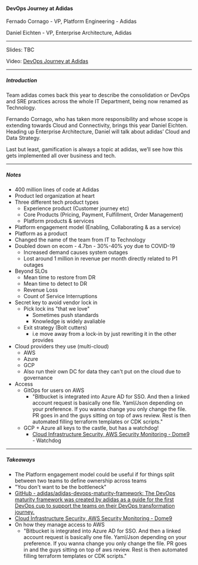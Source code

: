 #### DevOps Journey at Adidas

Fernado Cornago - VP, Platform Engineering - Adidas

Daniel Eichten - VP, Enterprise Architecture, Adidas

---

Slides: TBC

Video: [DevOps Journey at Adidas](https://vimeo.com/showcase/7273701/video/431737448)

---

##### Introduction

Team adidas comes back this year to describe the consolidation or DevOps and SRE practices across the whole IT Department, being now renamed as Technology.

Fernando Cornago, who has taken more responsibility and whose scope is extending towards Cloud and Connectivity, brings this year Daniel Eichten. Heading up Enterprise Architecture, Daniel will talk about adidas’ Cloud and Data Strategy.

Last but least, gamification is always a topic at adidas, we’ll see how this gets implemented all over business and tech.

---

##### Notes

* 400 million lines of code at Adidas
* Product led organization at heart
* Three different tech product types
  * Experience product (Customer journey etc)
  * Core Products (Pricing, Payment, Fulfillment, Order Management)
  * Platform products & services
* Platform engagement model (Enabling, Collaborating & as a service)
* Platform as a product
* Changed the name of the team from IT to Technology
* Doubled down on ecom - 4.7bn - 30%-40% yoy due to COVID-19
  * Increased demand causes system outages 
  * Lost around 1 million in revenue per month directly related to P1 outages
* Beyond SLOs
  * Mean time to restore from DR
  * Mean time to detect to DR 
  * Revenue Loss
  * Count of Service Interruptions
* Secret key to avoid vendor lock in
  * Pick lock ins "that we love"
    * Sometimes push standards
    * Knowledge is widely avaliable
  * Exit strategy (Bolt cutters)
    * i.e move away from a lock-in by just rewriting it in the other provides
* Cloud providers they use (multi-cloud)
  * AWS
  * Azure
  * GCP
  * Also run their own DC for data they can't put on the cloud due to governance
* Access 
  * GitOps for users on AWS
    * "Bitbucket is integrated into Azure AD for SSO. And then a linked account request is basically one file. Yaml/Json depending on your preference. If you wanna change you only change the file. PR goes in and the guys sitting on top of aws review. Rest is then automated filling terraform templates or CDK scripts."
  * GCP + Azure all keys to the castle, but has a watchdog!
    * [Cloud Infrastructure Security, AWS Security Monitoring - Dome9](https://dome9.com/) - Watchdog

---

##### Takeaways

* The Platform engagement model could be useful if for things split between two teams to define ownership across teams
* "You don't want to be the bottleneck"
* [GitHub - adidas/adidas-devops-maturity-framework: The DevOps maturity framework was created by adidas as a guide for the first DevOps cup to support the teams on their DevOps transformation journey.](https://github.com/adidas/adidas-devops-maturity-framework)
* [Cloud Infrastructure Security, AWS Security Monitoring - Dome9](https://dome9.com/)
* On how they manage access to AWS
  * "Bitbucket is integrated into Azure AD for SSO. And then a linked account request is basically one file. Yaml/Json depending on your preference. If you wanna change you only change the file. PR goes in and the guys sitting on top of aws review. Rest is then automated filling terraform templates or CDK scripts."
